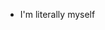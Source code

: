- I'm literally myself

<!---
sAngeline/sAngeline is a ✨ special ✨ repository because its `README.md` (this file) appears on your GitHub profile.
You can click the Preview link to take a look at your changes.
--->
